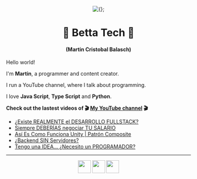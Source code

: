<!-- Title and short presentation -->
<p align="center"><img alt="{};" src="https://yt3.ggpht.com/a/AATXAJwgLOMFmMyOY3EJbb0lkf3lynGR_1r6A6QL78ZY=s88-c-k-c0x00ffffff-no-rj"></p>
<h1 align="center">🤘 Betta Tech 🤘</h1>
<h4 align="center">(Martin Cristobal Balasch)</h4>

<!-- small paragraphs -->
Hello world!

I'm **Martin**, a programmer and content creator.

I run a YouTube channel, where I talk about programming.

I love **Java Script**, **Type Script** and **Python**.

**Check out the lastest videos of 🎬 [My YouTube channel](https://youtube.com/c/BettaTech) 🎬**
<!-- YouTube workflow implementation using this repository: https://github.com/gautamkrishnar/blog-post-workflow -->

<!-- YOUTUBE:START -->
- [¿Existe REALMENTE el DESARROLLO FULLSTACK?](https://www.youtube.com/watch?v=CfaRpWSR96U)
- [Siempre DEBERÍAS negociar TU SALARIO](https://www.youtube.com/watch?v=bHC34R97qq8)
- [Así Es Como Funciona Unity | Patrón Composite](https://www.youtube.com/watch?v=ES3DnAPted0)
- [¿Backend SIN Servidores?](https://www.youtube.com/watch?v=tENbCdmO1OY)
- [Tengo una IDEA... ¿Necesito un PROGRAMADOR?](https://www.youtube.com/watch?v=SjosDhjvqgE)
<!-- YOUTUBE:END -->

---
 
<!-- Social media icons section -->
<p align="center">
  <a href="https://twitter.com/bettatech"><img src="https://www.flaticon.es/svg/static/icons/svg/733/733579.svg" width="35px"></a>
  <a href="https://www.youtube.com/c/BettaTech"><img src="https://www.flaticon.es/svg/static/icons/svg/1384/1384060.svg" width="35px"></a>
  <a href="https://instagram.com/betta_tech"><img src="https://www.flaticon.es/svg/static/icons/svg/733/733558.svg" width="35px"></a>
</p>

<!-- Thanks to https:flaticon.es for providing all the icons used in this README.md file>
